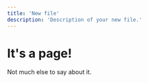 ```yaml
---
title: 'New file'
description: 'Description of your new file.'
---
```

# It's a page!
Not much else to say about it.